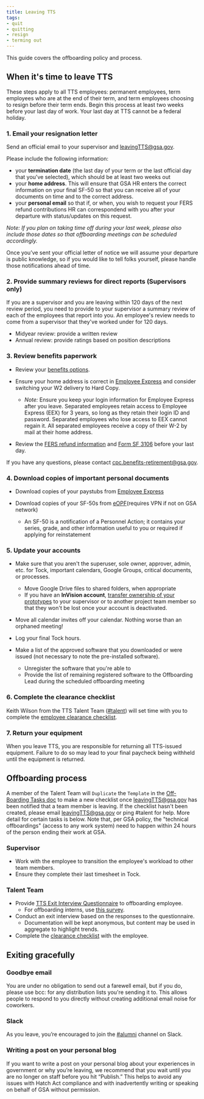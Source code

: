 ```yaml
---
title: Leaving TTS
tags:
- quit
- quitting
- resign
- terming out
---
```


This guide covers the offboarding policy and process.

## When it's time to leave TTS

These steps apply to all TTS employees: permanent employees, term employees who are at the end of their term, and term employees choosing to resign before their term ends. Begin this process at least two weeks before your last day of work. Your last day at TTS cannot be a federal holiday.

### 1. Email your resignation letter

Send an official email to your supervisor and [leavingTTS@gsa.gov](mailto:leavingTTS@gsa.gov).

Please include the following information:

- your **termination date** (the last day of your term or the last official day that you've selected), which should be at least two weeks out
- your **home address**. This will ensure that GSA HR enters the correct information on your final SF-50 so that you can receive all of your documents on time and to the correct address.
- your **personal email** so that if, or when, you wish to request your FERS refund contributions HR can correspondend with you after your departure with status/updates on this request.  

*Note: If you plan on taking time off during your last week, please also include those dates so that offboarding meetings can be scheduled accordingly.*

Once you’ve sent your official letter of notice we will assume your departure is public knowledge, so if you would like to tell folks yourself, please handle those notifications ahead of time. 

### 2. Provide summary reviews for direct reports (Supervisors only)

If you are a supervisor and you are leaving within 120 days of the next review period, you need to provide to your supervisor a summary review of each of the employees that report into you. An employee's review needs to come from a supervisor that they've worked under for 120 days.

- Midyear review: provide a written review
- Annual review: provide ratings based on position descriptions

### 3. Review benefits paperwork

* Review your [benefits options](https://docs.google.com/document/d/1fuPxdhSY4YCYQvTFhjmjtLpRK8_ophZnFA9hsK8zftA/edit).

* Ensure your home address is correct in [Employee Express](https://www.employeeexpress.gov/) and consider switching your W2 delivery to Hard Copy.

    * _Note:_ Ensure you keep your login information for Employee Express after
      you leave. Separated employees retain access to Employee Express (EEX) for 3 years, so long as they retain their login ID and password. Separated employees who lose access to EEX cannot regain it. All separated employees receive a copy of their W-2 by mail at their home address.

* Review the [FERS refund information](https://docs.google.com/document/d/1TiFdQ-2pyrmib3Zsh1GDGeWorM7F-cbxk1u-82zX0Aw/edit) and [Form SF 3106](https://drive.google.com/a/gsa.gov/file/d/0B4J4Dpr2HVDsMnpEQnc1ZHI0RkVadjVOZGZhOTVKMVZyUktN/view) before your last day.

If you have any questions, please contact [cpc.benefits-retirement@gsa.gov](mailto:cpc.benefits-retirement@gsa.gov).

### 4. Download copies of important personal documents

* Download copies of your paystubs from [Employee Express](https://www.employeeexpress.gov/)

* Download copies of your SF-50s from [eOPF](https://eopf.opm.gov/gsa/)(requires VPN if not on GSA network)
  * An SF-50 is a notification of a Personnel Action; it contains your series, grade, and other information useful to you or required if applying for reinstatement

### 5. Update your accounts

* Make sure that you aren't the superuser, sole owner, approver, admin, etc. for Tock, important calendars, Google Groups, critical documents, or processes.
  * Move Google Drive files to shared folders, when appropriate
  * If you have an **InVision account**, [transfer ownership of your prototypes](https://support.invisionapp.com/hc/en-us/articles/203730565-How-do-I-transfer-my-prototype-to-another-account-) to your supervisor or to another project team member so that they won't be lost once your account is deactivated. 

* Move all calendar invites off your calendar. Nothing worse than an orphaned meeting!

* Log your final Tock hours.

* Make a list of the approved software that you downloaded or were issued (not necessary to note the pre-installed software).
  * Unregister the software that you're able to
  * Provide the list of remaining registered software to the Offboarding Lead during the scheduled offboarding meeting

### 6. Complete the clearance checklist

Keith Wilson from the TTS Talent Team ([#talent](https://gsa-tts.slack.com/messages/talent/)) will set time with you to complete the [employee clearance checklist](https://drive.google.com/a/gsa.gov/file/d/0B2b-_CCBBYvRNGNVWTRjUnpmTVNtUUR6clVJdUt2MFVTNm5j/view?usp=sharing).

### 7. Return your equipment

When you leave TTS, you are responsible for returning all TTS-issued equipment. Failure to do so may lead to your final paycheck being withheld until the equipment is returned.

## Offboarding process

A member of the Talent Team will `Duplicate` the `Template` in the [Off-Boarding Tasks doc](https://docs.google.com/spreadsheets/d/1IlFY5AAvTyuS7yDHk5_odJGHYZDU_MN9HNGKJ2zXwi0/edit#gid=0) to make a new checklist once leavingTTS@gsa.gov has been notified that a team member is leaving.  If the checklist hasn't been created, please email [leavingTTS@gsa.gov](mailto:leavingTTS@gsa.gov) or ping #talent for help.  More detail for certain tasks is below. Note that, per GSA policy, the "technical offboardings" (access to any work system) need to happen within 24 hours of the person ending their work at GSA.

### Supervisor

- Work with the employee to transition the employee's workload to other team members.
- Ensure they complete their last timesheet in Tock.

### Talent Team

- Provide [TTS Exit Interview Questionnaire](https://goo.gl/forms/jBmNLwg8Y4ZY4n4s1) to offboarding employee.
  - For offboarding interns, use [this survey](https://goo.gl/forms/XOy7QO4zcnz6LyLh1).
- Conduct an exit interview based on the responses to the questionnaire.
  - Documentation will be kept anonymous, but content may be used in aggregate to highlight trends.
- Complete the [clearance checklist](https://drive.google.com/a/gsa.gov/file/d/0B2b-_CCBBYvRNGNVWTRjUnpmTVNtUUR6clVJdUt2MFVTNm5j/view?usp=sharing) with the employee.

## Exiting gracefully

### Goodbye email

You are under no obligation to send out a farewell email, but if you do, please use bcc: for any distribution lists you're sending it to.  This allows people to respond to you directly without creating additional email noise for coworkers.

### Slack

As you leave, you’re encouraged to join the [#alumni](https://gsa-tts.slack.com/messages/C0DH5B68Y) channel on Slack.

### Writing a post on your personal blog

If you want to write a post on your personal blog about your experiences in government or why you’re leaving, we recommend that you wait until you are no longer on staff before you hit “Publish.” This helps to avoid any issues with Hatch Act compliance and with inadvertently writing or speaking on behalf of GSA without permission.
